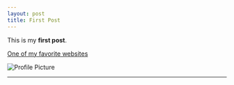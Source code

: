 ```yaml
---
layout: post
title: First Post
---
```


This is my **first post**.

[One of my favorite websites](https://www.moes.com/)

![Profile Picture](https://NicholasBranch.github.io/NicholasBranch/images/profile.jpg)

---
